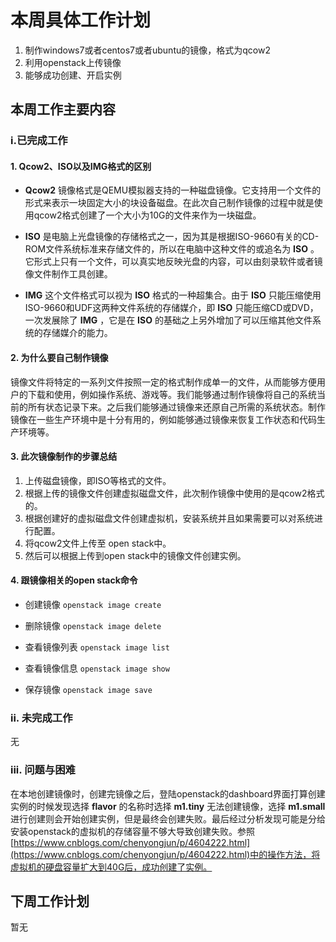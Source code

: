 # 本周具体工作计划
1. 制作windows7或者centos7或者ubuntu的镜像，格式为qcow2
2. 利用openstack上传镜像
3. 能够成功创建、开启实例
## 本周工作主要内容

### i.已完成工作
#### 1. Qcow2、ISO以及IMG格式的区别
- **Qcow2** 镜像格式是QEMU模拟器支持的一种磁盘镜像。它支持用一个文件的形式来表示一块固定大小的块设备磁盘。在此次自己制作镜像的过程中就是使用qcow2格式创建了一个大小为10G的文件来作为一块磁盘。

- **ISO** 是电脑上光盘镜像的存储格式之一，因为其是根据ISO-9660有关的CD-ROM文件系统标准来存储文件的，所以在电脑中这种文件的或追名为 **ISO** 。它形式上只有一个文件，可以真实地反映光盘的内容，可以由刻录软件或者镜像文件制作工具创建。

- **IMG** 这个文件格式可以视为 **ISO** 格式的一种超集合。由于 **ISO** 只能压缩使用ISO-9660和UDF这两种文件系统的存储媒介，即 **ISO** 只能压缩CD或DVD，一次发展除了 **IMG** ，它是在 **ISO** 的基础之上另外增加了可以压缩其他文件系统的存储媒介的能力。
#### 2. 为什么要自己制作镜像
镜像文件将特定的一系列文件按照一定的格式制作成单一的文件，从而能够方便用户的下载和使用，例如操作系统、游戏等。我们能够通过制作镜像将自己的系统当前的所有状态记录下来。之后我们能够通过镜像来还原自己所需的系统状态。制作镜像在一些生产环境中是十分有用的，例如能够通过镜像来恢复工作状态和代码生产环境等。
#### 3. 此次镜像制作的步骤总结
1. 上传磁盘镜像，即ISO等格式的文件。
2. 根据上传的镜像文件创建虚拟磁盘文件，此次制作镜像中使用的是qcow2格式的。
3. 根据创建好的虚拟磁盘文件创建虚拟机，安装系统并且如果需要可以对系统进行配置。
4. 将qcow2文件上传至 open stack中。
5. 然后可以根据上传到open stack中的镜像文件创建实例。

#### 4. 跟镜像相关的open stack命令
- 创建镜像 `openstack image create`  

- 删除镜像 `openstack image delete`

- 查看镜像列表 `openstack image list`

- 查看镜像信息 `openstack image show`

- 保存镜像 `openstack image save`

### ii. 未完成工作 
无

### iii. 问题与困难
在本地创建镜像时，创建完镜像之后，登陆openstack的dashboard界面打算创建实例的时候发现选择 **flavor** 的名称时选择 **m1.tiny** 无法创建镜像，选择 **m1.small** 进行创建则会开始创建实例，但是最终会创建失败。最后经过分析发现可能是分给安装openstack的虚拟机的存储容量不够大导致创建失败。参照 [https://www.cnblogs.com/chenyongjun/p/4604222.html](https://www.cnblogs.com/chenyongjun/p/4604222.html)中的操作方法，将虚拟机的硬盘容量扩大到40G后，成功创建了实例。

## 下周工作计划
暂无